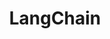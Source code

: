 ---
layout: list
title: LangChain
slug: langchain
description: >
  Posts about LangChain, LangGraph, and the LangChain ecosystem.
  Tutorials, insights, and practical applications of LangChain frameworks.
---